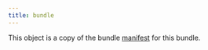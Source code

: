 ```yaml
---
title: bundle
---
```


This object is a copy of the bundle [manifest](/docs/guides/manifest) for this
bundle.
